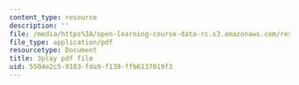 ```yaml
---
content_type: resource
description: ''
file: /media/https%3A/open-learning-course-data-rc.s3.amazonaws.com/res-6-007-signals-and-systems-spring-2011/5504e2c59183fda9f139ffb6137019f3_KJnAy6hzetw.pdf
file_type: application/pdf
resourcetype: Document
title: 3play pdf file
uid: 5504e2c5-9183-fda9-f139-ffb6137019f3
---
```

